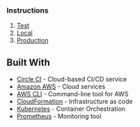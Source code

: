 ### Instructions

1. [Test](test/README.md)
2. [Local](local/README.md)
3. [Production](production/README.md)




## Built With

- [Circle CI](www.circleci.com) - Cloud-based CI/CD service
- [Amazon AWS](https://aws.amazon.com/) - Cloud services
- [AWS CLI](https://aws.amazon.com/cli/) - Command-line tool for AWS
- [CloudFormation](https://aws.amazon.com/cloudformation/) - Infrastructure as code
- [Kubernetes](https://kubernetes.io/) - Container Orchestration
- [Prometheus](https://prometheus.io/) - Monitoring tool







